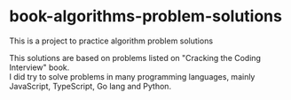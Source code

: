 # book-algorithms-problem-solutions
This is a project to practice algorithm problem solutions

This solutions are based on problems listed on "Cracking the Coding Interview" book.  
I did try to solve problems in many programming languages, mainly JavaScript, TypeScript, Go lang and Python.
